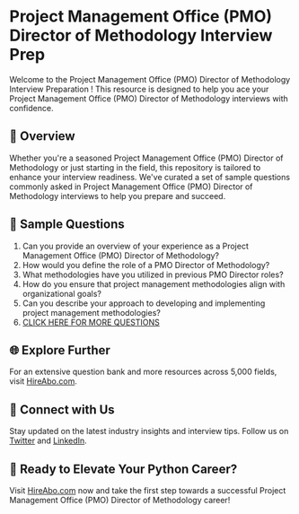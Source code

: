 # Project Management Office (PMO) Director of Methodology Interview Prep

Welcome to the Project Management Office (PMO) Director of Methodology Interview Preparation ! This resource is designed to help you ace your Project Management Office (PMO) Director of Methodology interviews with confidence.

## 🚀 Overview

Whether you're a seasoned Project Management Office (PMO) Director of Methodology or just starting in the field, this repository is tailored to enhance your interview readiness. We've curated a set of sample questions commonly asked in Project Management Office (PMO) Director of Methodology interviews to help you prepare and succeed.

## 📝 Sample Questions

1. Can you provide an overview of your experience as a Project Management Office (PMO) Director of Methodology?
2. How would you define the role of a PMO Director of Methodology?
3. What methodologies have you utilized in previous PMO Director roles?
4. How do you ensure that project management methodologies align with organizational goals?
5. Can you describe your approach to developing and implementing project management methodologies?
6. [CLICK HERE FOR MORE QUESTIONS](https://hireabo.com/job/1_3_41/Project%20Management%20Office%20PMO%20Director%20of%20Methodology)

## 🌐 Explore Further

For an extensive question bank and more resources across 5,000 fields, visit [HireAbo.com](https://www.hireabo.com).

## 📱 Connect with Us

Stay updated on the latest industry insights and interview tips. Follow us on [Twitter](https://twitter.com/hireabo) and [LinkedIn](https://www.linkedin.com/in/hire-abo-3609972a8/).

## 🚀 Ready to Elevate Your Python Career?

Visit [HireAbo.com](https://www.hireabo.com) now and take the first step towards a successful Project Management Office (PMO) Director of Methodology career!